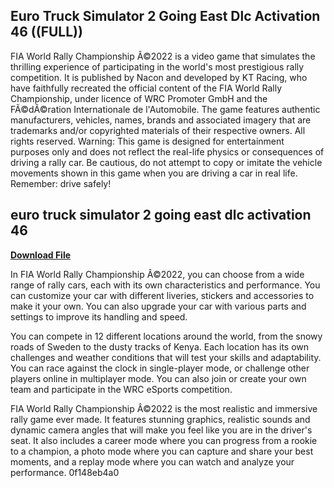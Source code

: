 ## Euro Truck Simulator 2 Going East Dlc Activation 46 ((FULL))

  
FIA World Rally Championship Â©2022 is a video game that simulates the thrilling experience of participating in the world's most prestigious rally competition. It is published by Nacon and developed by KT Racing, who have faithfully recreated the official content of the FIA World Rally Championship, under licence of WRC Promoter GmbH and the FÃ©dÃ©ration Internationale de l'Automobile. The game features authentic manufacturers, vehicles, names, brands and associated imagery that are trademarks and/or copyrighted materials of their respective owners. All rights reserved. Warning: This game is designed for entertainment purposes only and does not reflect the real-life physics or consequences of driving a rally car. Be cautious, do not attempt to copy or imitate the vehicle movements shown in this game when you are driving a car in real life. Remember: drive safely!
 
## euro truck simulator 2 going east dlc activation 46


[**Download File**](https://persifalque.blogspot.com/?d=2tKGpU)

  
In FIA World Rally Championship Â©2022, you can choose from a wide range of rally cars, each with its own characteristics and performance. You can customize your car with different liveries, stickers and accessories to make it your own. You can also upgrade your car with various parts and settings to improve its handling and speed.
  
You can compete in 12 different locations around the world, from the snowy roads of Sweden to the dusty tracks of Kenya. Each location has its own challenges and weather conditions that will test your skills and adaptability. You can race against the clock in single-player mode, or challenge other players online in multiplayer mode. You can also join or create your own team and participate in the WRC eSports competition.
  
FIA World Rally Championship Â©2022 is the most realistic and immersive rally game ever made. It features stunning graphics, realistic sounds and dynamic camera angles that will make you feel like you are in the driver's seat. It also includes a career mode where you can progress from a rookie to a champion, a photo mode where you can capture and share your best moments, and a replay mode where you can watch and analyze your performance.
 0f148eb4a0
